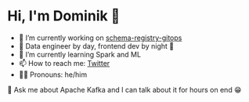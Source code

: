 # Hi, I'm Dominik 👋

- 🔭 I’m currently working on [schema-registry-gitops](https://github.com/domnikl/schema-registry-gitops)
- 🌅 Data engineer by day, frontend dev by night 🌃
- 🌱 I’m currently learning Spark and ML
- 📫 How to reach me: [Twitter](https://twitter.com/domnikl)
- 👨‍💻 Pronouns: he/him

💬 Ask me about Apache Kafka and I can talk about it for hours on end 😁
